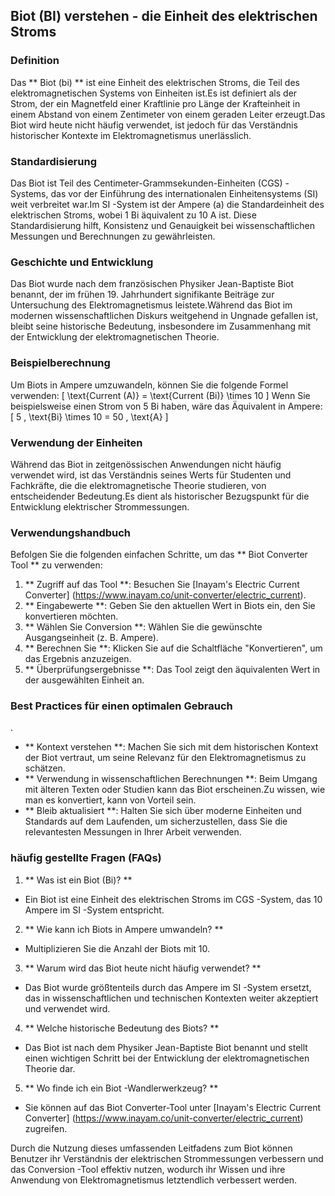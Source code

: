 ## Biot (BI) verstehen - die Einheit des elektrischen Stroms

### Definition
Das ** Biot (bi) ** ist eine Einheit des elektrischen Stroms, die Teil des elektromagnetischen Systems von Einheiten ist.Es ist definiert als der Strom, der ein Magnetfeld einer Kraftlinie pro Länge der Krafteinheit in einem Abstand von einem Zentimeter von einem geraden Leiter erzeugt.Das Biot wird heute nicht häufig verwendet, ist jedoch für das Verständnis historischer Kontexte im Elektromagnetismus unerlässlich.

### Standardisierung
Das Biot ist Teil des Centimeter-Grammsekunden-Einheiten (CGS) -Systems, das vor der Einführung des internationalen Einheitensystems (SI) weit verbreitet war.Im SI -System ist der Ampere (a) die Standardeinheit des elektrischen Stroms, wobei 1 Bi äquivalent zu 10 A ist. Diese Standardisierung hilft, Konsistenz und Genauigkeit bei wissenschaftlichen Messungen und Berechnungen zu gewährleisten.

### Geschichte und Entwicklung
Das Biot wurde nach dem französischen Physiker Jean-Baptiste Biot benannt, der im frühen 19. Jahrhundert signifikante Beiträge zur Untersuchung des Elektromagnetismus leistete.Während das Biot im modernen wissenschaftlichen Diskurs weitgehend in Ungnade gefallen ist, bleibt seine historische Bedeutung, insbesondere im Zusammenhang mit der Entwicklung der elektromagnetischen Theorie.

### Beispielberechnung
Um Biots in Ampere umzuwandeln, können Sie die folgende Formel verwenden:
\[ \text{Current (A)} = \text{Current (Bi)} \times 10 \]
Wenn Sie beispielsweise einen Strom von 5 Bi haben, wäre das Äquivalent in Ampere:
\[ 5 \, \text{Bi} \times 10 = 50 \, \text{A} \]

### Verwendung der Einheiten
Während das Biot in zeitgenössischen Anwendungen nicht häufig verwendet wird, ist das Verständnis seines Werts für Studenten und Fachkräfte, die die elektromagnetische Theorie studieren, von entscheidender Bedeutung.Es dient als historischer Bezugspunkt für die Entwicklung elektrischer Strommessungen.

### Verwendungshandbuch
Befolgen Sie die folgenden einfachen Schritte, um das ** Biot Converter Tool ** zu verwenden:
1. ** Zugriff auf das Tool **: Besuchen Sie [Inayam's Electric Current Converter] (https://www.inayam.co/unit-converter/electric_current).
2. ** Eingabewerte **: Geben Sie den aktuellen Wert in Biots ein, den Sie konvertieren möchten.
3. ** Wählen Sie Conversion **: Wählen Sie die gewünschte Ausgangseinheit (z. B. Ampere).
4. ** Berechnen Sie **: Klicken Sie auf die Schaltfläche "Konvertieren", um das Ergebnis anzuzeigen.
5. ** Überprüfungsergebnisse **: Das Tool zeigt den äquivalenten Wert in der ausgewählten Einheit an.

### Best Practices für einen optimalen Gebrauch
.
- ** Kontext verstehen **: Machen Sie sich mit dem historischen Kontext der Biot vertraut, um seine Relevanz für den Elektromagnetismus zu schätzen.
- ** Verwendung in wissenschaftlichen Berechnungen **: Beim Umgang mit älteren Texten oder Studien kann das Biot erscheinen.Zu wissen, wie man es konvertiert, kann von Vorteil sein.
- ** Bleib aktualisiert **: Halten Sie sich über moderne Einheiten und Standards auf dem Laufenden, um sicherzustellen, dass Sie die relevantesten Messungen in Ihrer Arbeit verwenden.

### häufig gestellte Fragen (FAQs)

1. ** Was ist ein Biot (Bi)? **
- Ein Biot ist eine Einheit des elektrischen Stroms im CGS -System, das 10 Ampere im SI -System entspricht.

2. ** Wie kann ich Biots in Ampere umwandeln? **
- Multiplizieren Sie die Anzahl der Biots mit 10.

3. ** Warum wird das Biot heute nicht häufig verwendet? **
- Das Biot wurde größtenteils durch das Ampere im SI -System ersetzt, das in wissenschaftlichen und technischen Kontexten weiter akzeptiert und verwendet wird.

4. ** Welche historische Bedeutung des Biots? **
- Das Biot ist nach dem Physiker Jean-Baptiste Biot benannt und stellt einen wichtigen Schritt bei der Entwicklung der elektromagnetischen Theorie dar.

5. ** Wo finde ich ein Biot -Wandlerwerkzeug? **
- Sie können auf das Biot Converter-Tool unter [Inayam's Electric Current Converter] (https://www.inayam.co/unit-converter/electric_current) zugreifen.

Durch die Nutzung dieses umfassenden Leitfadens zum Biot können Benutzer ihr Verständnis der elektrischen Strommessungen verbessern und das Conversion -Tool effektiv nutzen, wodurch ihr Wissen und ihre Anwendung von Elektromagnetismus letztendlich verbessert werden.